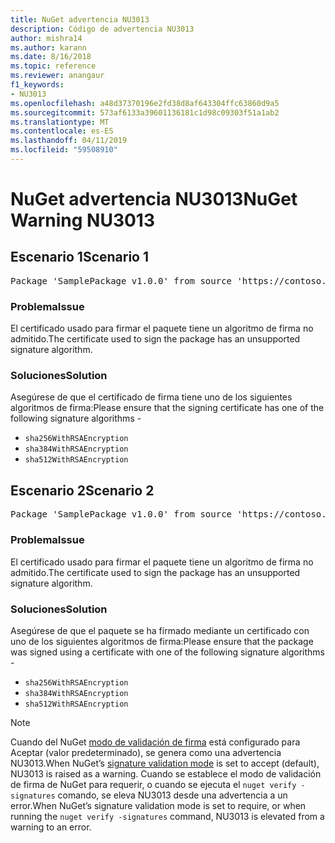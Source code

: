 ```yaml
---
title: NuGet advertencia NU3013
description: Código de advertencia NU3013
author: mishra14
ms.author: karann
ms.date: 8/16/2018
ms.topic: reference
ms.reviewer: anangaur
f1_keywords:
- NU3013
ms.openlocfilehash: a48d37370196e2fd38d8af643304ffc63860d9a5
ms.sourcegitcommit: 573af6133a39601136181c1d98c09303f51a1ab2
ms.translationtype: MT
ms.contentlocale: es-ES
ms.lasthandoff: 04/11/2019
ms.locfileid: "59508910"
---
```

# <a name="nuget-warning-nu3013"></a><span data-ttu-id="2fb5c-103">NuGet advertencia NU3013</span><span class="sxs-lookup"><span data-stu-id="2fb5c-103">NuGet Warning NU3013</span></span>

## <a name="scenario-1"></a><span data-ttu-id="2fb5c-104">Escenario 1</span><span class="sxs-lookup"><span data-stu-id="2fb5c-104">Scenario 1</span></span>

<pre>Package 'SamplePackage v1.0.0' from source 'https://contoso.com/index.json': The signing certificate has an unsupported signature algorithm.</pre>

### <a name="issue"></a><span data-ttu-id="2fb5c-105">Problema</span><span class="sxs-lookup"><span data-stu-id="2fb5c-105">Issue</span></span>

<span data-ttu-id="2fb5c-106">El certificado usado para firmar el paquete tiene un algoritmo de firma no admitido.</span><span class="sxs-lookup"><span data-stu-id="2fb5c-106">The certificate used to sign the package has an unsupported signature algorithm.</span></span>


### <a name="solution"></a><span data-ttu-id="2fb5c-107">Soluciones</span><span class="sxs-lookup"><span data-stu-id="2fb5c-107">Solution</span></span>

<span data-ttu-id="2fb5c-108">Asegúrese de que el certificado de firma tiene uno de los siguientes algoritmos de firma:</span><span class="sxs-lookup"><span data-stu-id="2fb5c-108">Please ensure that the signing certificate has one of the following signature algorithms -</span></span> 
* `sha256WithRSAEncryption`
* `sha384WithRSAEncryption`
* `sha512WithRSAEncryption`



## <a name="scenario-2"></a><span data-ttu-id="2fb5c-109">Escenario 2</span><span class="sxs-lookup"><span data-stu-id="2fb5c-109">Scenario 2</span></span>

<pre>Package 'SamplePackage v1.0.0' from source 'https://contoso.com/index.json': The primary signature's certificate has an unsupported signature algorithm.</pre>

### <a name="issue"></a><span data-ttu-id="2fb5c-110">Problema</span><span class="sxs-lookup"><span data-stu-id="2fb5c-110">Issue</span></span>

<span data-ttu-id="2fb5c-111">El certificado usado para firmar el paquete tiene un algoritmo de firma no admitido.</span><span class="sxs-lookup"><span data-stu-id="2fb5c-111">The certificate used to sign the package has an unsupported signature algorithm.</span></span>


### <a name="solution"></a><span data-ttu-id="2fb5c-112">Soluciones</span><span class="sxs-lookup"><span data-stu-id="2fb5c-112">Solution</span></span>

<span data-ttu-id="2fb5c-113">Asegúrese de que el paquete se ha firmado mediante un certificado con uno de los siguientes algoritmos de firma:</span><span class="sxs-lookup"><span data-stu-id="2fb5c-113">Please ensure that the package was signed using a certificate with one of the following signature algorithms -</span></span> 
* `sha256WithRSAEncryption`
* `sha384WithRSAEncryption`
* `sha512WithRSAEncryption`


> [!Note]
> <span data-ttu-id="2fb5c-114">Cuando del NuGet [modo de validación de firma](https://docs.microsoft.com/en-us/nuget/consume-packages/installing-signed-packages#configure-package-signature-requirements) está configurado para Aceptar (valor predeterminado), se genera como una advertencia NU3013.</span><span class="sxs-lookup"><span data-stu-id="2fb5c-114">When NuGet’s [signature validation mode](https://docs.microsoft.com/en-us/nuget/consume-packages/installing-signed-packages#configure-package-signature-requirements) is set to accept (default), NU3013 is raised as a warning.</span></span> <span data-ttu-id="2fb5c-115">Cuando se establece el modo de validación de firma de NuGet para requerir, o cuando se ejecuta el `nuget verify -signatures` comando, se eleva NU3013 desde una advertencia a un error.</span><span class="sxs-lookup"><span data-stu-id="2fb5c-115">When NuGet’s signature validation mode is set to require, or when running the `nuget verify -signatures` command, NU3013 is elevated from a warning to an error.</span></span> 

